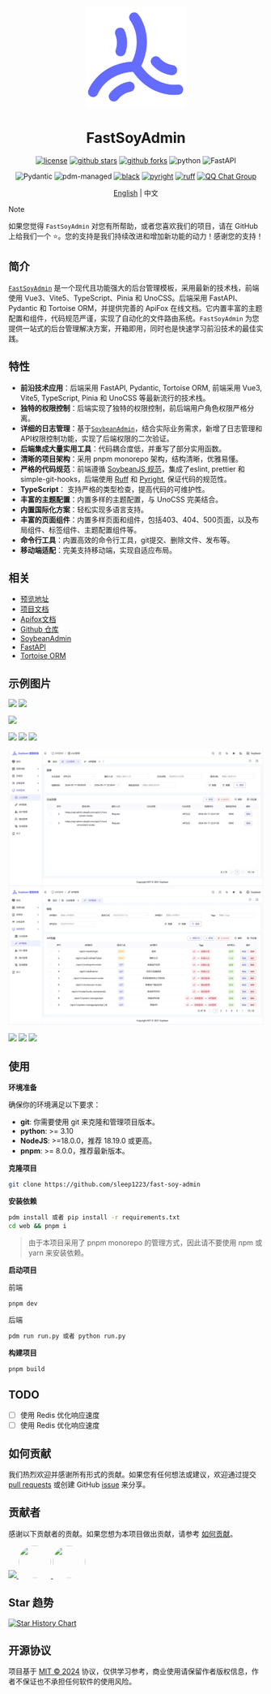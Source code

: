 <!-- markdownlint-disable MD033 MD041 -->

<p align="center">
  <a href="https://github.com/sleep1223/"><img src="web/public/favicon.svg" width="200" height="200" alt="github"></a>
</p>

<div align="center">

# FastSoyAdmin
<!-- prettier-ignore-start -->
<!-- markdownlint-disable-next-line MD036 -->

[![license](https://img.shields.io/badge/license-MIT-green.svg)](./LICENSE)
[![github stars](https://img.shields.io/github/stars/sleep1223/fast-soy-admin)](https://github.com/sleep1223/fast-soy-admin)
[![github forks](https://img.shields.io/github/forks/sleep1223/fast-soy-admin)](https://github.com/sleep1223/fast-soy-admin)
![python](https://img.shields.io/badge/python-3.10+-blue?logo=python&logoColor=edb641)
![FastAPI](https://img.shields.io/badge/FastAPI-005571?logo=python&logoColor=edb641)

![Pydantic](https://img.shields.io/badge/Pydantic-005571?logo=pydantic&logoColor=edb641)
![pdm-managed](https://img.shields.io/badge/pdm-managed-blueviolet)
[![black](https://img.shields.io/badge/code%20style-black-000000.svg?logo=python&logoColor=edb641)](https://github.com/psf/black)
[![pyright](https://img.shields.io/badge/types-pyright-797952.svg?logo=python&logoColor=edb641)](https://github.com/Microsoft/pyright)
[![ruff](https://img.shields.io/endpoint?url=https://raw.githubusercontent.com/charliermarsh/ruff/main/assets/badge/v2.json)](https://github.com/astral-sh/ruff)
<a href="点击链接加入群聊【FastSoyAdmin】：https://qm.qq.com/q/d8E3IKZLhK">
    <img src="https://img.shields.io/badge/QQ%E7%BE%A4-960917455-orange?style=flat-square" alt="QQ Chat Group">
</a>


<span><a href="./README.en.md">English</a> | 中文</span>

</div>

> [!NOTE]
> 如果您觉得 `FastSoyAdmin` 对您有所帮助，或者您喜欢我们的项目，请在 GitHub 上给我们一个 ⭐️。您的支持是我们持续改进和增加新功能的动力！感谢您的支持！

## 简介

[`FastSoyAdmin`](https://github.com/sleep1223/fast-soy-admin) 是一个现代且功能强大的后台管理模板，采用最新的技术栈，前端使用 Vue3、Vite5、TypeScript、Pinia 和 UnoCSS。后端采用 FastAPI、Pydantic 和 Tortoise ORM，并提供完善的 ApiFox 在线文档。它内置丰富的主题配置和组件，代码规范严谨，实现了自动化的文件路由系统。`FastSoyAdmin` 为您提供一站式的后台管理解决方案，开箱即用，同时也是快速学习前沿技术的最佳实践。

## 特性

- **前沿技术应用**：后端采用 FastAPI, Pydantic, Tortoise ORM, 前端采用 Vue3, Vite5, TypeScript, Pinia 和 UnoCSS 等最新流行的技术栈。
- **独特的权限控制**：后端实现了独特的权限控制，前后端用户角色权限严格分离。
- **详细的日志管理**：基于[`SoybeanAdmin`](https://github.com/sleep1223/fast-soy-admin)，结合实际业务需求，新增了日志管理和API权限控制功能，实现了后端权限的二次验证。
- **后端集成大量实用工具**：代码耦合度低，并重写了部分实用函数。
- **清晰的项目架构**：采用 pnpm monorepo 架构，结构清晰，优雅易懂。
- **严格的代码规范**：前端遵循 [SoybeanJS 规范](https://docs.soybeanjs.cn/zh/standard)，集成了eslint, prettier 和 simple-git-hooks，后端使用 [Ruff](https://docs.astral.sh/ruff/) 和 [Pyright](https://microsoft.github.io/pyright), 保证代码的规范性。
- **TypeScript**： 支持严格的类型检查，提高代码的可维护性。
- **丰富的主题配置**：内置多样的主题配置，与 UnoCSS 完美结合。
- **内置国际化方案**：轻松实现多语言支持。
- **丰富的页面组件**：内置多样页面和组件，包括403、404、500页面，以及布局组件、标签组件、主题配置组件等。
- **命令行工具**：内置高效的命令行工具，git提交、删除文件、发布等。
- **移动端适配**：完美支持移动端，实现自适应布局。


## 相关

- [预览地址](https://fast-soy-admin2.sleep0.de/)
- [项目文档](https://sleep1223.github.io/fast-soy-admin-docs/zh/)
- [Apifox文档](https://apifox.com/apidoc/shared-7cd78102-46eb-4701-88b1-3b49c006504b)
- [Github 仓库](https://github.com/sleep1223/fast-soy-admin)
- [SoybeanAdmin](https://gitee.com/honghuangdc/soybean-admin)
- [FastAPI](https://fastapi.tiangolo.com/)
- [Tortoise ORM](https://tortoise.github.io)

## 示例图片

![](https://soybeanjs-1300612522.cos.ap-guangzhou.myqcloud.com/uPic/soybean-admin-v1-01.png)
![](https://soybeanjs-1300612522.cos.ap-guangzhou.myqcloud.com/uPic/soybean-admin-v1-02.png)

![](https://soybeanjs-1300612522.cos.ap-guangzhou.myqcloud.com/uPic/soybean-admin-v1-04.png)

![](https://soybeanjs-1300612522.cos.ap-guangzhou.myqcloud.com/uPic/soybean-admin-v1-06.png)
![](https://soybeanjs-1300612522.cos.ap-guangzhou.myqcloud.com/uPic/soybean-admin-v1-07.png)
![](https://soybeanjs-1300612522.cos.ap-guangzhou.myqcloud.com/uPic/soybean-admin-v1-08.png)

![](https://raw.githubusercontent.com/sleep1223/fast-soy-admin-docs/51832d41f1d951bd9d61a9bcfdf137deb81fd3c5/src/assets/QQ%E6%88%AA%E5%9B%BE20240517223056.jpg)
![](https://raw.githubusercontent.com/sleep1223/fast-soy-admin-docs/51832d41f1d951bd9d61a9bcfdf137deb81fd3c5/src/assets/QQ%E6%88%AA%E5%9B%BE20240517223123.jpg)

![](https://soybeanjs-1300612522.cos.ap-guangzhou.myqcloud.com/uPic/soybean-admin-v1-09.png)
![](https://soybeanjs-1300612522.cos.ap-guangzhou.myqcloud.com/uPic/soybean-admin-v1-10.png)
![](https://soybeanjs-1300612522.cos.ap-guangzhou.myqcloud.com/uPic/soybean-admin-v1-mobile.png)


## 使用

**环境准备**

确保你的环境满足以下要求：

- **git**: 你需要使用 git 来克隆和管理项目版本。
- **python**: >= 3.10
- **NodeJS**: >=18.0.0，推荐 18.19.0 或更高。
- **pnpm**: >= 8.0.0，推荐最新版本。

**克隆项目**

```bash
git clone https://github.com/sleep1223/fast-soy-admin
```

**安装依赖**

```bash
pdm install 或者 pip install -r requirements.txt
cd web && pnpm i
```
> 由于本项目采用了 pnpm monorepo 的管理方式，因此请不要使用 npm 或 yarn 来安装依赖。

**启动项目**

前端
```bash
pnpm dev
```

后端
```bash
pdm run run.py 或者 python run.py
```

**构建项目**

```bash
pnpm build
```

## TODO
- [ ] 使用 Redis 优化响应速度
- [ ] 使用 Redis 优化响应速度

## 如何贡献

我们热烈欢迎并感谢所有形式的贡献。如果您有任何想法或建议，欢迎通过提交 [pull requests](https://github.com/sleep1223/fast-soy-admin/pulls) 或创建 GitHub [issue](https://github.com/sleep1223/fast-soy-admin/issues/new) 来分享。



## 贡献者

感谢以下贡献者的贡献。如果您想为本项目做出贡献，请参考 [如何贡献](#如何贡献)。

<a href="https://github.com/sleep1223/fast-soy-admin/graphs/contributors">
  <img src="https://contrib.rocks/image?repo=sleep1223/fast-soy-admin" />
</a>

<a href="https://github.com/mizhexiaoxiao">
    <img src="https://github.com/mizhexiaoxiao.png?size=120" width="64" height="64" style="border-radius:50%;" />
</a>

<a href="https://github.com/soybeanjs.png">
    <img src="https://github.com/soybeanjs.png?size=120" width="64" height="64" style="border-radius:50%;" />
</a>



## Star 趋势

[![Star History Chart](https://api.star-history.com/svg?repos=sleep1223/fast-soy-admin&type=Date)](https://star-history.com/#sleep1223/fast-soy-admin&Date)

## 开源协议

项目基于 [MIT © 2024](./LICENSE) 协议，仅供学习参考，商业使用请保留作者版权信息，作者不保证也不承担任何软件的使用风险。
